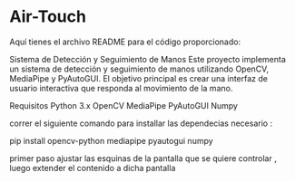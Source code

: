 # Air-Touch

Aquí tienes el archivo README para el código proporcionado:

Sistema de Detección y Seguimiento de Manos
Este proyecto implementa un sistema de detección y seguimiento de manos utilizando OpenCV, MediaPipe y PyAutoGUI. El objetivo principal es crear una interfaz de usuario interactiva que responda al movimiento de la mano.

Requisitos
Python 3.x
OpenCV
MediaPipe
PyAutoGUI
Numpy

correr el siguiente comando para installar las dependecias necesario :

pip install opencv-python mediapipe pyautogui numpy


primer paso ajustar las esquinas de la pantalla que se quiere controlar , luego extender el contenido a dicha pantalla